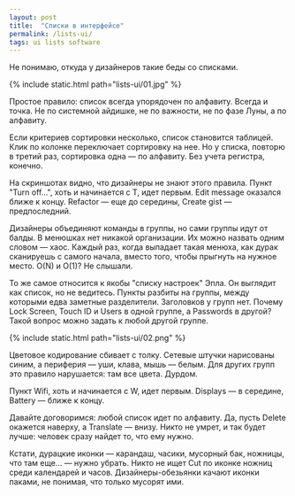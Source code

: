 ```yaml
---
layout: post
title:  "Списки в интерфейсе"
permalink: /lists-ui/
tags: ui lists software
---
```


Не понимаю, откуда у дизайнеров такие беды со списками.

{% include static.html path="lists-ui/01.jpg" %}

Простое правило: список всегда упорядочен по алфавиту. Всегда и точка. Не по
системной айдишке, не по важности, не по фазе Луны, а по алфавиту.

Если критериев сортировки несколько, список становится таблицей. Клик по колонке
переключает сортировку на нее. Но у списка, повторю в третий раз, сортировка
одна — по алфавиту. Без учета регистра, конечно.

На скриншотах видно, что дизайнеры не знают этого правила. Пункт "Turn off...",
хоть и начинается с T, идет первым. Edit message оказался ближе к
концу. Refactor — еще до середины, Create gist — предпоследний.

Дизайнеры объединяют команды в группы, но сами группы идут от балды. В менюшках
нет никакой организации. Их можно назвать одним словом — хаос. Каждый раз, когда
выпадает такая менюха, как дурак сканируешь с самого начала, вместо того, чтобы
прыгнуть на нужное место. O(N) и O(1)? Не слышали.

То же самое относится к якобы "списку настроек" Эпла. Он выглядит как список, но
не ведитесь. Пункты разбиты на группы, между которыми едва заметные
разделители. Заголовков у групп нет. Почему Lock Screen, Touch ID и Users в
одной группе, а Passwords в другой? Такой вопрос можно задать к любой другой
группе.

{% include static.html path="lists-ui/02.png" %}

Цветовое кодирование сбивает с толку. Сетевые штучки нарисованы синим, а
периферия — уши, клава, мышь — белым. Для других групп это правило нарушается:
там все цвета. Дурдом.

Пункт Wifi, хоть и начинается с W, идет первым. Displays — в середине, Battery —
ближе к концу.

Давайте договоримся: любой список идет по алфавиту. Да, пусть Delete окажется
наверху, а Translate — внизу. Никто не умрет, и так будет лучше: человек сразу
найдет то, что ему нужно.

Кстати, дурацкие иконки — карандаш, часики, мусорный бак, ножницы, что там
еще... — нужно убрать. Никто не ищет Cut по иконке ножниц среди календарей и
часов. Дизайнеры-обезьянки качают иконки паками, не понимая, что только мусорят
ими.

